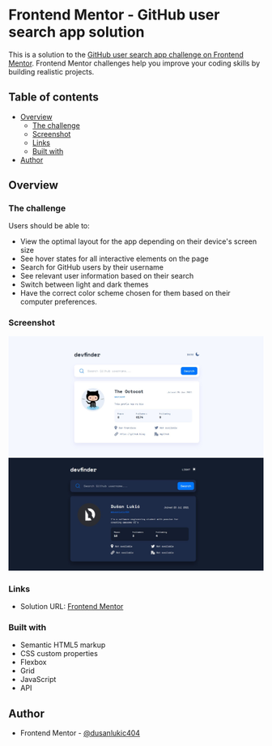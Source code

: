 # Frontend Mentor - GitHub user search app solution

This is a solution to the [GitHub user search app challenge on Frontend Mentor](https://www.frontendmentor.io/challenges/github-user-search-app-Q09YOgaH6). Frontend Mentor challenges help you improve your coding skills by building realistic projects.

## Table of contents

- [Overview](#overview)
  - [The challenge](#the-challenge)
  - [Screenshot](#screenshot)
  - [Links](#links)
  - [Built with](#built-with)
- [Author](#author)

## Overview

### The challenge

Users should be able to:

- View the optimal layout for the app depending on their device's screen size
- See hover states for all interactive elements on the page
- Search for GitHub users by their username
- See relevant user information based on their search
- Switch between light and dark themes
- Have the correct color scheme chosen for them based on their computer preferences.

### Screenshot

![Screen shot on light mode](/assets/screen-light.jpg)
![Screen shot on dark mode](/assets/screen-dark.jpg)

### Links

- Solution URL: [Frontend Mentor]()

### Built with

- Semantic HTML5 markup
- CSS custom properties
- Flexbox
- Grid
- JavaScript
- API

## Author

- Frontend Mentor - [@dusanlukic404](https://www.frontendmentor.io/profile/dusanlukic404)
